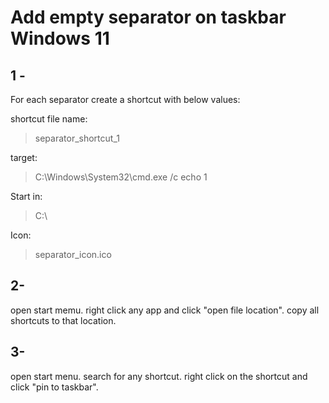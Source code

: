 # Add empty separator on taskbar Windows 11

## 1 -

For each separator create a shortcut with below values:

shortcut file name: 

> separator_shortcut_1

target:

> C:\Windows\System32\cmd.exe /c echo 1

Start in:

> C:\

Icon:

> separator_icon.ico

## 2- 

open start memu. right click any app and click "open file location". copy all shortcuts to that location.

## 3- 

open start menu. search for any shortcut. right click on the shortcut and click "pin to taskbar".
